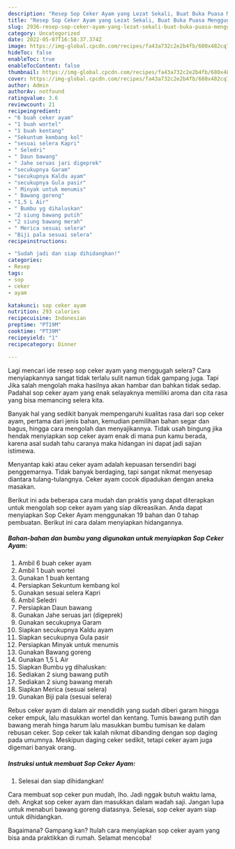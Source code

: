 ```yaml
---
description: "Resep Sop Ceker Ayam yang Lezat Sekali, Buat Buka Puasa Menggugah Selera"
title: "Resep Sop Ceker Ayam yang Lezat Sekali, Buat Buka Puasa Menggugah Selera"
slug: 2936-resep-sop-ceker-ayam-yang-lezat-sekali-buat-buka-puasa-menggugah-selera
category: Uncategorized
date: 2022-05-07T16:58:37.374Z
image: https://img-global.cpcdn.com/recipes/fa43a732c2e2b4fb/680x482cq70/sop-ceker-ayam-foto-resep-utama.jpg
hideToc: false
enableToc: true
enableTocContent: false
thumbnail: https://img-global.cpcdn.com/recipes/fa43a732c2e2b4fb/680x482cq70/sop-ceker-ayam-foto-resep-utama.jpg
cover: https://img-global.cpcdn.com/recipes/fa43a732c2e2b4fb/680x482cq70/sop-ceker-ayam-foto-resep-utama.jpg
author: Admin
authorAv: notfound
ratingvalue: 3.6
reviewcount: 21
recipeingredient:
- "6 buah ceker ayam"
- "1 buah wortel"
- "1 buah kentang"
- "Sekuntum kembang kol"
- "sesuai selera Kapri"
- " Seledri"
- " Daun bawang"
- " Jahe seruas jari digeprek"
- "secukupnya Garam"
- "secukupnya Kaldu ayam"
- "secukupnya Gula pasir"
- " Minyak untuk menumis"
- " Bawang goreng"
- "1,5 L Air"
- " Bumbu yg dihaluskan"
- "2 siung bawang putih"
- "2 siung bawang merah"
- " Merica sesuai selera"
- "Biji pala sesuai selera"
recipeinstructions:

- "Sudah jadi dan siap dihidangkan!"
categories:
- Resep
tags:
- sop
- ceker
- ayam

katakunci: sop ceker ayam 
nutrition: 293 calories
recipecuisine: Indonesian
preptime: "PT19M"
cooktime: "PT39M"
recipeyield: "1"
recipecategory: Dinner

---
```



Lagi mencari ide resep sop ceker ayam yang menggugah selera? Cara menyiapkannya sangat tidak terlalu sulit namun tidak gampang juga. Tapi Jika salah mengolah maka hasilnya akan hambar dan bahkan tidak sedap. Padahal sop ceker ayam yang enak selayaknya memiliki aroma dan cita rasa yang bisa memancing selera kita.


Banyak hal yang sedikit banyak mempengaruhi kualitas rasa dari sop ceker ayam, pertama dari jenis bahan, kemudian pemilihan bahan segar dan bagus, hingga cara mengolah dan menyajikannya. Tidak usah bingung jika hendak menyiapkan sop ceker ayam enak di mana pun kamu berada, karena asal sudah tahu caranya maka hidangan ini dapat jadi sajian istimewa.

Menyantap kaki atau ceker ayam adalah kepuasan tersendiri bagi penggemarnya. Tidak banyak berdaging, tapi sangat nikmat menyesap diantara tulang-tulangnya. Ceker ayam cocok dipadukan dengan aneka masakan.


Berikut ini ada beberapa cara mudah dan praktis yang dapat diterapkan untuk mengolah sop ceker ayam yang siap dikreasikan. Anda dapat menyiapkan Sop Ceker Ayam menggunakan 19 bahan dan 0 tahap pembuatan. Berikut ini cara dalam menyiapkan hidangannya.

<!--inarticleads1-->

##### Bahan-bahan dan bumbu yang digunakan untuk menyiapkan Sop Ceker Ayam:

1. Ambil 6 buah ceker ayam
1. Ambil 1 buah wortel
1. Gunakan 1 buah kentang
1. Persiapkan Sekuntum kembang kol
1. Gunakan sesuai selera Kapri
1. Ambil  Seledri
1. Persiapkan  Daun bawang
1. Gunakan  Jahe seruas jari (digeprek)
1. Gunakan secukupnya Garam
1. Siapkan secukupnya Kaldu ayam
1. Siapkan secukupnya Gula pasir
1. Persiapkan  Minyak untuk menumis
1. Gunakan  Bawang goreng
1. Gunakan 1,5 L Air
1. Siapkan  Bumbu yg dihaluskan:
1. Sediakan 2 siung bawang putih
1. Sediakan 2 siung bawang merah
1. Siapkan  Merica (sesuai selera)
1. Gunakan Biji pala (sesuai selera)


Rebus ceker ayam di dalam air mendidih yang sudah diberi garam hingga ceker empuk, lalu masukkan wortel dan kentang. Tumis bawang putih dan bawang merah hinga harum lalu masukkan bumbu tumisan ke dalam rebusan ceker. Sop ceker tak kalah nikmat dibanding dengan sop daging pada umumnya. Meskipun daging ceker sedikit, tetapi ceker ayam juga digemari banyak orang. 

<!--inarticleads2-->

##### Instruksi untuk membuat Sop Ceker Ayam:


1. Selesai dan siap dihidangkan!

Cara membuat sop ceker pun mudah, lho. Jadi nggak butuh waktu lama, deh. Angkat sop ceker ayam dan masukkan dalam wadah saji. Jangan lupa untuk menaburi bawang goreng diatasnya. Selesai, sop ceker ayam siap untuk dihidangkan. 

Bagaimana? Gampang kan? Itulah cara menyiapkan sop ceker ayam yang bisa anda praktikkan di rumah. Selamat mencoba!
